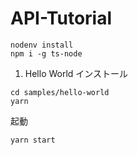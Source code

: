 # API-Tutorial

```
nodenv install
npm i -g ts-node
```

1. Hello World
インストール
```
cd samples/hello-world
yarn
```

起動
```
yarn start
```